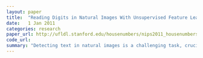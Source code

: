 ```yaml
---
layout: paper
title:  "Reading Digits in Natural Images With Unsupervised Feature Learning"
date:   1 Jan 2011
categories: research
paper_url: http://ufldl.stanford.edu/housenumbers/nips2011_housenumbers.pdf
code_url: 
summary: "Detecting text in natural images is a challenging task, crucial for various applications. While character recognition in documents is largely solved, recognizing characters in complex scenes, such as photographs, is much harder, with existing methods trailing behind human performance. This paper tackles digit recognition from street level photos, introducing a new dataset of over 600,000 labeled digits from Street View images. We highlight the challenge of digit recognition using hand-designed features and apply unsupervised feature learning methods, demonstrating significant improvements over traditional approaches."
---
```


